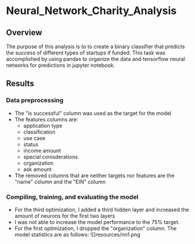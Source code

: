 # Neural_Network_Charity_Analysis

## Overview
The purpose of this analysis is to to create a binary classifier that predicts the success of different types of startups if funded. This task was accomplished by using pandas to organize the data and tensorflow neural networks for predictions in jupyter notebook.

## Results

### Data preprocessing
- The "is successful" column was used as the target for the model
- The features columns are:
  - application type
  - classification
  - use case
  - status
  - income amount
  - special conisderations
  - organization
  - ask amount
- The removed columns that are neither targets nor features are the "name" column and the "EIN" column

### Compiling, training, and evaluating the model
- For the third optimization, I added a third hidden layer and increased the amount of neurons for the first two layers
- I was not able to increase the model performance to the 75% target.
- For the first optimization, I dropped the "organization" column. The model statistics are as follows:
![]resources/nn1.png
